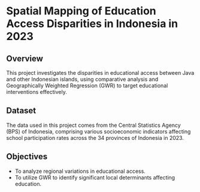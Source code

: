 # Spatial Mapping of Education Access Disparities in Indonesia in 2023

## Overview
This project investigates the disparities in educational access between Java and other Indonesian islands, using comparative analysis and Geographically Weighted Regression (GWR) to target educational interventions effectively.

## Dataset
The data used in this project comes from the Central Statistics Agency (BPS) of Indonesia, comprising various socioeconomic indicators affecting school participation rates across the 34 provinces of Indonesia in 2023.

## Objectives
- To analyze regional variations in educational access.
- To utilize GWR to identify significant local determinants affecting education.
